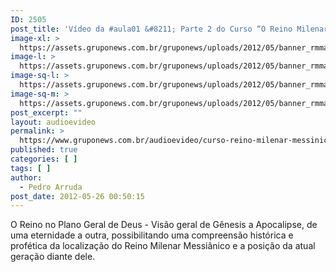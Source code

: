 ```yaml
---
ID: 2505
post_title: 'Vídeo da #aula01 &#8211; Parte 2 do Curso “O Reino Milenar Messiânico”'
image-xl: >
  https://assets.gruponews.com.br/gruponews/uploads/2012/05/banner_rmma1-prt2.jpg
image-l: >
  https://assets.gruponews.com.br/gruponews/uploads/2012/05/banner_rmma1-prt2.jpg
image-sq-l: >
  https://assets.gruponews.com.br/gruponews/uploads/2012/05/banner_rmma1-prt2.jpg
image-sq-m: >
  https://assets.gruponews.com.br/gruponews/uploads/2012/05/banner_rmma1-prt2-720x320.jpg
post_excerpt: ""
layout: audioevideo
permalink: >
  https://www.gruponews.com.br/audioevideo/curso-reino-milenar-messinico-aula01-parte-2
published: true
categories: [ ]
tags: [ ]
author:
  - Pedro Arruda
post_date: 2012-05-26 00:50:15
---
```

O Reino no Plano Geral de Deus - Visão geral de Gênesis a Apocalipse, de uma eternidade a outra, possibilitando uma compreensão histórica e profética da localização do Reino Milenar Messiânico e a posição da atual geração diante dele.